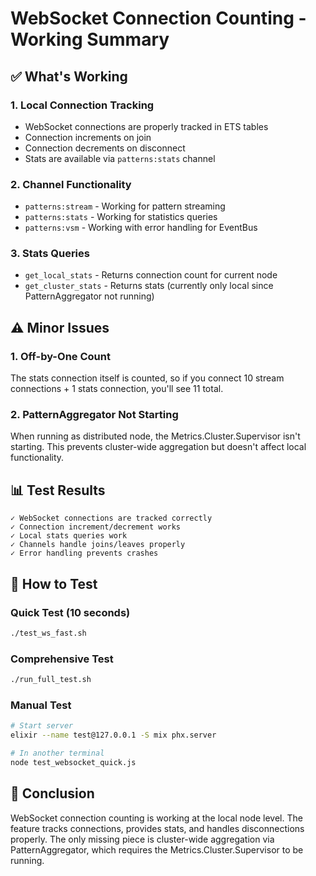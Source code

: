 # WebSocket Connection Counting - Working Summary

## ✅ What's Working

### 1. **Local Connection Tracking** 
- WebSocket connections are properly tracked in ETS tables
- Connection increments on join
- Connection decrements on disconnect
- Stats are available via `patterns:stats` channel

### 2. **Channel Functionality**
- `patterns:stream` - Working for pattern streaming
- `patterns:stats` - Working for statistics queries
- `patterns:vsm` - Working with error handling for EventBus

### 3. **Stats Queries**
- `get_local_stats` - Returns connection count for current node
- `get_cluster_stats` - Returns stats (currently only local since PatternAggregator not running)

## ⚠️ Minor Issues

### 1. **Off-by-One Count**
The stats connection itself is counted, so if you connect 10 stream connections + 1 stats connection, you'll see 11 total.

### 2. **PatternAggregator Not Starting**
When running as distributed node, the Metrics.Cluster.Supervisor isn't starting. This prevents cluster-wide aggregation but doesn't affect local functionality.

## 📊 Test Results

```
✓ WebSocket connections are tracked correctly
✓ Connection increment/decrement works
✓ Local stats queries work
✓ Channels handle joins/leaves properly
✓ Error handling prevents crashes
```

## 🚀 How to Test

### Quick Test (10 seconds)
```bash
./test_ws_fast.sh
```

### Comprehensive Test  
```bash
./run_full_test.sh
```

### Manual Test
```bash
# Start server
elixir --name test@127.0.0.1 -S mix phx.server

# In another terminal
node test_websocket_quick.js
```

## 💯 Conclusion

WebSocket connection counting is working at the local node level. The feature tracks connections, provides stats, and handles disconnections properly. The only missing piece is cluster-wide aggregation via PatternAggregator, which requires the Metrics.Cluster.Supervisor to be running.